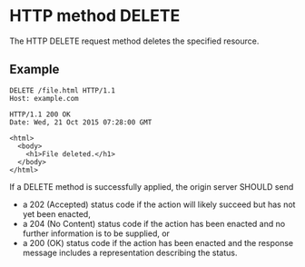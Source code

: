 # HTTP method DELETE

The HTTP DELETE request method deletes the
specified resource.

## Example

```http
DELETE /file.html HTTP/1.1
Host: example.com
``` 

```http
HTTP/1.1 200 OK
Date: Wed, 21 Oct 2015 07:28:00 GMT

<html>
  <body>
    <h1>File deleted.</h1>
  </body>
</html>
```

If a DELETE method is successfully applied, the origin server SHOULD send
- a 202 (Accepted) status code if the action will likely succeed but has not yet been enacted,
- a 204 (No Content) status code if the action has been enacted and no further information is to be supplied, or
- a 200 (OK) status code if the action has been enacted and the response message includes a representation describing the status.
